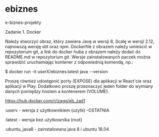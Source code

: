 # ebiznes
e-biznes-projekty

Zadanie 1. Docker

Należy stworzyć obraz, który zawiera Javę w wersji 8, Scalę w wersji
2.12, najnowszą wersję sbt oraz npm. Dockerfile z obrazem należy
umieścić w repozytorium git, a link do docker huba z obrazem należy
dodać do README.md w repozytorium git. Wersje zainstalowanych paczek
można sprawdzić uruchamiając kontener z odpowiednią komendą, np.:

$ docker run -it userX/ebiznes:latest java --version

Proszę również udostępnić porty (EXPOSE) dla aplikacji w React'cie
oraz aplikacji w Play. Dodatkowo proszę przeznaczyć jeden folder do
wymiany danych pomiędzy hostem a kontenerem (VOLUME).

https://hub.docker.com/r/izagg/eb_zad1

:userv - wersja z użytkownikiem (uzytk) -OSTATNIA

:latest - wersja bez użytkownika (root)

:ubuntu_java8 - zainstalowana java 8 i ubuntu 18.04
